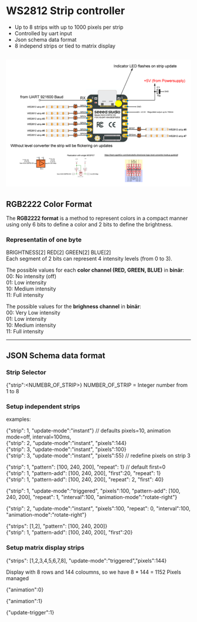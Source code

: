 # WS2812 Strip controller 
* Up to 8 strips with up to 1000 pixels per strip
* Controlled by uart input 
* Json schema data format
* 8 independ strips or tied to matrix display

![alt text](doc/overview.png "Overview")
---

## RGB2222 Color Format
The **RGB2222 format** is a method to represent colors in a compact manner using only 6 bits to define a color and 2 bits to define the brightness.   
### Representatin of one byte   
BRIGHTNESS[2] RED[2] GREEN[2] BLUE[2]  
Each segment of 2 bits can represent 4 intensity levels (from 0 to 3).

The possible values for each **color channel (RED, GREEN, BLUE)** in **binär**:  
00: No intensity (off)  
01: Low intensity  
10: Medium intensity  
11: Full intensity  

The possible values for the **brighness channel** in **binär**:  
00: Very Low intensity  
01: Low intensity  
10: Medium intensity  
11: Full intensity  

---

## JSON Schema data format

### Strip Selector  
{"strip":<NUMEBR_OF_STRIP>} NUMBER_OF_STRIP = Integer number from 1 to 8  


### Setup independent strips 

examples:

{"strip": 1, "update-mode":"instant"}  // defaults pixels=10, animation mode=off, interval=100ms,  
{"strip": 2, "update-mode":"instant", "pixels":144}  
{"strip": 3, "update-mode":"instant", "pixels":100}  
{"strip": 3, "update-mode":"instant", "pixels":55}  // redefine pixels on strip 3  

{"strip": 1, "pattern": [100, 240, 200],  "repeat": 1}  // default first=0  
{"strip": 1, "pattern-add": [100, 240, 200],  "first":20, "repeat": 1}  
{"strip": 1, "pattern-add": [100, 240, 200],  "repeat": 2, "first": 40}  

{"strip": 1, "update-mode":"triggered", "pixels":100, "pattern-add": [100, 240, 200],  "repeat": 1, "interval":100, "animation-mode":"rotate-right"}  

{"strip": 2, "update-mode":"instant", "pixels":100, "repeat": 0, "interval":100, "animation-mode":"rotate-right"}  

{"strips": [1,2], "pattern": [100, 240, 200]}  
{"strip": 1, "pattern-add": [100, 240, 200], "first":20}  

### Setup matrix display strips
{"strips": [1,2,3,4,5,6,7,8], "update-mode":"triggered","pixels":144}    

Display with 8 rows and 144 coloumns, so we have 8 * 144 = 1152 Pixels managed  



{"animation":0}

{"animation":1}

{"update-trigger":1}

### 





